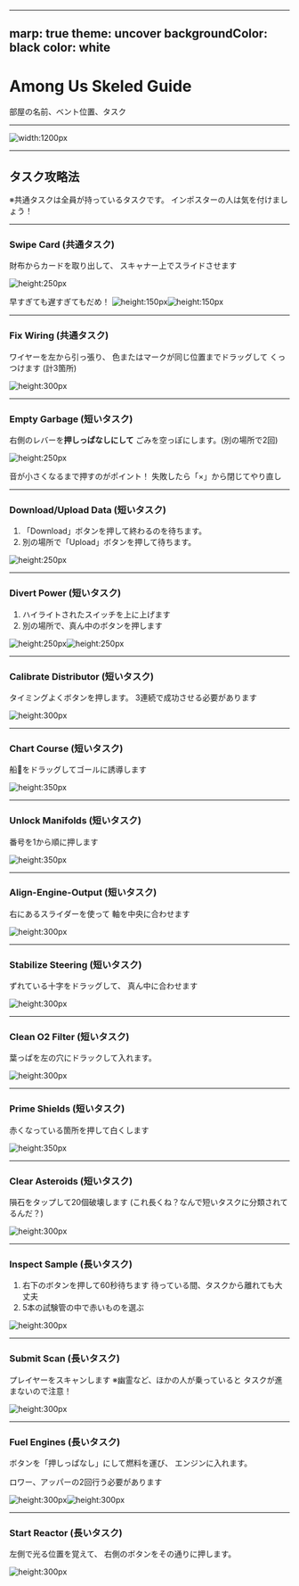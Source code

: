 ----
marp: true
theme: uncover
backgroundColor: black
color: white
----


# Among Us Skeled Guide

部屋の名前、ベント位置、タスク

----

![width:1200px](./img/Skeld-Map.png)

---

## タスク攻略法

※共通タスクは全員が持っているタスクです。
インポスターの人は気を付けましょう！

---

### Swipe Card (共通タスク)

財布からカードを取り出して、
スキャナー上でスライドさせます

![height:250px](./img/Swipe-Card.jpg)

早すぎても遅すぎてもだめ！
![height:150px](./img/Swipe-Card_TooFast.jpg)![height:150px](./img/Swipe-Card_TooSlow.jpg)



---

### Fix Wiring (共通タスク)

ワイヤーを左から引っ張り、
色またはマークが同じ位置までドラッグして
くっつけます (計3箇所)

![height:300px](./img/Fix-Wiring.jpg)

---

### Empty Garbage (短いタスク)

右側のレバーを**押しっぱなしにして**
ごみを空っぽにします。(別の場所で2回)

![height:250px](./img/Empty-Garbage.jpg)

音が小さくなるまで押すのがポイント！
失敗したら「×」から閉じてやり直し

---

### Download/Upload Data (短いタスク)

1. 「Download」ボタンを押して終わるのを待ちます。
2. 別の場所で「Upload」ボタンを押して待ちます。

![height:250px](./img/Download-Data.jpg)

---

### Divert Power (短いタスク)

1. ハイライトされたスイッチを上に上げます
2. 別の場所で、真ん中のボタンを押します

![height:250px](./img/Accept-Diverted-Power-1.jpg)![height:250px](./img/Accept-Diverted-Power-2.jpg)

---

### Calibrate Distributor (短いタスク)

タイミングよくボタンを押します。
3連続で成功させる必要があります

![height:300px](./img/Calibrate-Distributor.jpg)


---

### Chart Course (短いタスク)

船🐢をドラッグしてゴールに誘導します

![height:350px](./img/Chart-Course.jpg)

---

### Unlock Manifolds (短いタスク)

番号を1から順に押します

![height:350px](./img/Unlock-Manifolds.jpg)

---

### Align-Engine-Output (短いタスク)

右にあるスライダーを使って
軸を中央に合わせます

![height:300px](./img/Align-Engine-Output.jpg)

---

### Stabilize Steering (短いタスク)

ずれている十字をドラッグして、
真ん中に合わせます

![height:300px](./img/Stabilize-Steering.jpg)

---

### Clean O2 Filter (短いタスク)

葉っぱを左の穴にドラックして入れます。

![height:300px](./img/Clean-Filter.jpg)


---

### Prime Shields (短いタスク)

赤くなっている箇所を押して白くします

![height:350px](./img/Prime-Shields.jpg)

---

### Clear Asteroids (短いタスク)

隕石をタップして20個破壊します
(これ長くね？なんで短いタスクに分類されてるんだ？)

![height:300px](./img/Clear-Asteroids.jpg)


---

### Inspect Sample (長いタスク)

1. 右下のボタンを押して60秒待ちます
   待っている間、タスクから離れても大丈夫
2. 5本の試験管の中で赤いものを選ぶ

![height:300px](./img/Inspect-Sample.jpg)

---

### Submit Scan (長いタスク)

プレイヤーをスキャンします
※幽霊など、ほかの人が乗っていると
タスクが進まないので注意！

![height:300px](./img/Submit-Scan.jpg)

---

### Fuel Engines (長いタスク)

ボタンを「押しっぱなし」にして燃料を運び、
エンジンに入れます。

ロワー、アッパーの2回行う必要があります

![height:300px](./img/Fuel-Engines-1.jpg)![height:300px](./img/Fuel-Engines-2.jpg)

---

### Start Reactor (長いタスク)

左側で光る位置を覚えて、
右側のボタンをその通りに押します。

![height:300px](./img/Start-Reactor.jpg)

